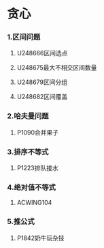 # 贪心

### 1.区间问题

1. U248666区间选点

   
   

   

2. U248675最大不相交区间数量

   
   

   

3. U248679区间分组

   

   
   

4. U248682区间覆盖

   

   
   

### 2.哈夫曼问题

1. P1090合并果子

   

   
   

### 3.排序不等式

1. P1223排队接水

   

   

### 4.绝对值不等式

1. ACWING104




### 5.推公式

1. P1842奶牛玩杂技


